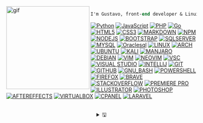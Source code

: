 <div align="left">
    <img  alt="gif" width="220px" align="left" src="https://i.postimg.cc/ZRtPHmt3/68747470733a2f2f6d656469612e67697068792e636f6d2f6d656469612f57556c706c634d704f43456d5447427442572f67.gif" />
</div>

<div align="center">

```ocaml
I'm Gustavo, front-end developer & Linux enthusiast 🔭
```
    
<div align="left">
<!-- EXAMPLE [![Go](https://img.shields.io/badge/-00AAD7?style=flat&logo=go&logoColor=white&link=#go)](https://github.com/hustavoJhon) -->
    
[![Python](https://img.shields.io/badge/-black?style=flat&logo=python&link=#python)](https://github.com/hustavoJhon)
[![JavaScript](https://img.shields.io/badge/-black?style=flat&logo=javascript&link=#javascript)](https://github.com/hsutavojhon) 
[![PHP](https://img.shields.io/badge/-black?style=flat&logo=php&link=https://github.com/)](https://github.com/hustavojhon) 
[![Go](https://img.shields.io/badge/-black?style=flat&logo=go&l&link=#go)](https://github.com/hustavoJhon)
[![HTML5](https://img.shields.io/badge/-black?style=flat&logo=html5&link=#html)](https://github.com/hustavoJhon) 
[![CSS3](https://img.shields.io/badge/-black?style=flat&logo=css3&logoColor=264DE4&link=#css3)](https://github.com/hustavoJhon) 
[![MARKDOWN](https://img.shields.io/badge/-black?style=flat&logo=markdown&link=#markdown)](https://github.com/hustavoJhon)
[![NPM](https://img.shields.io/badge/-black?style=flat&logo=npm&link=https://github.com/)](https://github.com/hustavojhon) 
[![NODEJS](https://img.shields.io/badge/-black?style=flat&logo=node.js&link=https://github.com/)](https://github.com/hustavoJhon) 
[![BOOTSTRAP](https://img.shields.io/badge/-black?style=flat&logo=bootstrap&link=https://github.com/)](https://github.com/hustavojhon)
[![SQLSERVER](https://img.shields.io/badge/-black?style=flat&logo=microsoftsqlserver&logoColor=A91D22&link=https://github.com/)](https://github.com/hustavojhon) 
[![MYSQL](https://img.shields.io/badge/-black?style=flat&logo=mysql&logoColor=00758F&link=https://github.com/)](https://github.com/hustavojhon) 
[![Oraclesql](https://img.shields.io/badge/-black?style=flat&logo=oracle&logoColor=C74634&link=https://github.com/)](https://github.com/hustavojhon)
[![LINUX](https://img.shields.io/badge/-black?style=flat&logo=linux&link=https://bash.com/)](https://github.com/hustavojhon) 
[![ARCH](https://img.shields.io/badge/-black?style=flat&logo=archlinux&link=https://github.com/)](https://github.com/hustavojhon)
[![UBUNTU](https://img.shields.io/badge/-black?style=flat&logo=ubuntu&link=https://github.com/)](https://github.com/hustavojhon)
[![KALI](https://img.shields.io/badge/-black?style=flat&logo=kalilinux&link=https://github.com/)](https://github.com/hustavojhon)
[![MANJARO](https://img.shields.io/badge/-black?style=flat&logo=manjaro&link=https://github.com/)](https://github.com/hustavojhon)
[![DEBIAN](https://img.shields.io/badge/-black?style=flat&logo=debian&logoColor=D30751&link=https://github.com/)](https://github.com/hustavojhon)
[![VIM](https://img.shields.io/badge/-black?style=flat&logo=vim&logoColor=019833&link=https://github.com/)](https://github.com/hustavojhon)
[![NEOVIM](https://img.shields.io/badge/-black?style=flat&logo=neovim&link=https://github.com/)](https://github.com/hustavojhon)
[![VSC](https://img.shields.io/badge/-black?style=flat&logo=visualstudiocode&logoColor=3CA9F2&link=https://github.com/)](https://github.com/hustavojhon)
[![VISUAL STUDIO](https://img.shields.io/badge/-black?style=flat&logo=visualstudio&logoColor=8D58CB&link=https://bash.com/)](#iterm2)
[![INTELLIJ](https://img.shields.io/badge/-black?style=flat&logo=intellijidea&logoColor=FE315D&link=https://github.com/)](https://github.com/hustavojhon)
[![GIT](https://img.shields.io/badge/-black?style=flat&logo=git&link=https://github.com/)](https://github.com/hustavojhon) 
[![GITHUB](https://img.shields.io/badge/-black?style=flat&logo=github&link=https://github.com/)](https://github.com/hustavojhon)
[![GNU_BASH](https://img.shields.io/badge/-black?style=flat&logo=gnu-bash&link=https://bash.com/)](https://github.com/hustavojhon) 
[![POWERSHELL](https://img.shields.io/badge/-black?style=flat&logo=powershell&link=https://bash.com/)](https://github.com/hustavojhon)
[![FIREFOX](https://img.shields.io/badge/-black?style=flat&logo=firefox&link=https://bash.com/)](#iterm2)
[![BRAVE](https://img.shields.io/badge/-black?style=flat&logo=brave&logoColor=FF621C&link=https://bash.com/)](#iterm2)
[![STACKOVERFLOW](https://img.shields.io/badge/-black?style=flat&logo=stackoverflow&logoColor=F17C10&link=https://bash.com/)](#iterm2)
[![PREMIERE PRO](https://img.shields.io/badge/-black?style=flat&logo=adobepremierepro&link=https://bash.com/)](#iterm2)
[![ILLUSTRATOR](https://img.shields.io/badge/-black?style=flat&logo=adobeillustrator&link=https://bash.com/)](#iterm2)
[![PHOTOSHOP](https://img.shields.io/badge/-black?style=flat&logo=adobephotoshop&link=https://bash.com/)](#iterm2)
[![AFTEREFFECTS](https://img.shields.io/badge/-black?style=flat&logo=adobeaftereffects&link=https://bash.com/)](#iterm2)
[![VIRTUALBOX](https://img.shields.io/badge/-black?style=flat&logo=virtualbox&link=https://bash.com/)](#iterm2)
[![CPANEL](https://img.shields.io/badge/-black?style=flat&logo=cpanel&link=https://bash.com/)](#iterm2)
[![LARAVEL](https://img.shields.io/badge/-black?style=flat&logo=laravel&link=https://bash.com/)](#iterm2)

</div>

<br>
    
<details align="center">
    
<summary> &#128427;</summary>
    
<br>
    
<div align="center">
    
```css
██████╗ ██╗██████╗  █████╗ ████████╗███████╗ 
██╔══██╗██║██╔══██╗██╔══██╗╚══██╔══╝██╔════╝ 
██████╔╝██║██████╔╝███████║   ██║   █████╗   
██╔═══╝ ██║██╔══██╗██╔══██║   ██║   ██╔══╝   
██║     ██║██║  ██║██║  ██║   ██║   ███████╗ 
╚═╝     ╚═╝╚═╝  ╚═╝╚═╝  ╚═╝   ╚═╝   ╚══════╝ 
```
</div>

<div align="center">
    
 <!-- SOCIAL NETWORK -->
[![SPOTIFY](https://img.shields.io/badge/-161B22?style=flat-square&logo=spotify&link=https://open.spotify.com/)](https://open.spotify.com/user/31uolwi7gtcly3byvfewmnrgo7pq?si=70d5793f89b64952)
[![SOUNDCLOUD](https://img.shields.io/badge/-161B22?style=flat-square&logo=soundcloud&link=https://open.soundcloud.com/)](https://open.spotify.com/user/31uolwi7gtcly3byvfewmnrgo7pq?si=70d5793f89b64952)
[![INSTAGRAM](https://img.shields.io/badge/-161B22?style=flat-square&logo=instagram&link=https://open.spotify.com/)](https://www.instagram.com/hustavojhon/)
[![FACEBOOK](https://img.shields.io/badge/-161B22?style=flat-square&logo=facebook&link=https://open.spotify.com/)](https://www.facebook.com/hustavojhon/)
[![TWITTER](https://img.shields.io/badge/-161B22?style=flat-square&logo=twitter&link=https://open.spotify.com/)](https://twitter.com/hustavoJhon)
[![TIK-TOK](https://img.shields.io/badge/-161B22?style=flat-square&logo=tiktok&link=https://open.spotify.com/)](https://www.tiktok.com/@hustavojhon)
[![REDDIT](https://img.shields.io/badge/-161B22?style=flat-square&logo=reddit&link=https://open.spotify.com/)](https://www.reddit.com/user/hustav01)
[![SNAPCHAT](https://img.shields.io/badge/-161B22?style=flat-square&logo=snapchat&link=https://open.spotify.com/)](https://www.reddit.com/user/hustav01)
[![PINTEREST](https://img.shields.io/badge/-161B22?style=flat-square&logo=pinterest&logoColor=CC2127&link=https://open.spotify.com/)](https://hu.pinterest.com/hustavojhon/)
[![DISCORD](https://img.shields.io/badge/-161B22?style=flat-square&logo=discord&link=https://open.spotify.com/)](https://discord.gg/yNRKn29Rew)
[![SLACK](https://img.shields.io/badge/-161B22?style=flat-square&logo=slack&logoColor=36C5F0&link=https://open.spotify.com/)](https://discord.gg/yNRKn29Rew)
[![LINKEDIN](https://img.shields.io/badge/-161B22?style=flat-square&logo=linkedin&logoColor=0077B5&link=https://open.spotify.com/)](https://www.linkedin.com/in/hustavojhon/)
[![YOUTUBE](https://img.shields.io/badge/-161B22?style=flat-square&logo=youtube&logoColor=CE1312&link=https://open.spotify.com/)](https://www.youtube.com/@hustavojhon)
[![TWITCH](https://img.shields.io/badge/-161B22?style=flat-square&logo=twitch&link=https://open.spotify.com/)](https://www.youtube.com/@hustavojhon)
[![TELEGRAM](https://img.shields.io/badge/-161B22?style=flat&logo=telegram&link=https://bash.com/)](#iterm2)

</div>

<div align="center">

[<img src="https://spotify-now-playing.satyu.vercel.app/api/spotify-playing" alt="Spotify Now Playing" width="500"/>](https://open.spotify.com/artist/3MZsBdqDrRTJihTHQrO6Dq?si=b8bc57d770134382)

</div>

</details>

